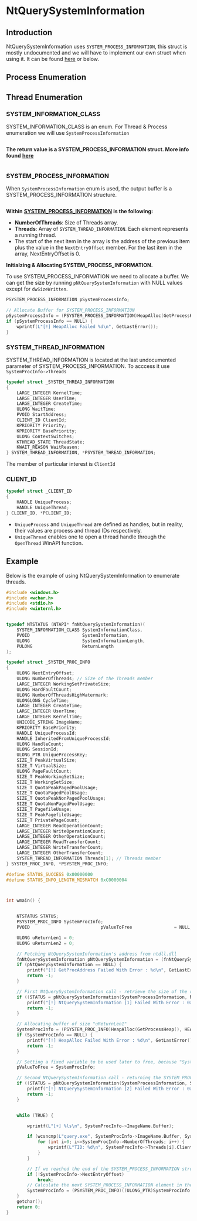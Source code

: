 # NtQuerySystemInformation



## Introduction&#x20;

NtQuerySystemInformation uses `SYSTEM_PROCESS_INFORMATION`, this struct is mostly undocumented and we will have to implement our own struct when using it. It can be found [here](https://ntdoc.m417z.com/system\_process\_information) or below.



## Process Enumeration

##

## Thread Enumeration





### SYSTEM\_INFORMATION\_CLASS

SYSTEM\_INFORMATION\_CLASS is an enum. For Thread & Process enumeration we will use `SystemProcessInformation`

<figure><img src="../../../.gitbook/assets/image (89).png" alt=""><figcaption></figcaption></figure>

**The return value is a SYSTEM\_PROCESS\_INFORMATION struct. More info found** [**here**](https://learn.microsoft.com/en-us/windows/win32/api/winternl/nf-winternl-ntquerysysteminformation)

<figure><img src="../../../.gitbook/assets/image (90).png" alt=""><figcaption></figcaption></figure>

### SYSTEM\_PROCESS\_INFORMATION

When `SystemProcessInformation` enum is used, the output buffer is a SYSTEM\_PROCESS\_INFORMATION structure.

<figure><img src="../../../.gitbook/assets/image (91).png" alt=""><figcaption></figcaption></figure>

**Within** [**SYSTEM\_PROCESS\_INFORMATION**](https://www.geoffchappell.com/studies/windows/km/ntoskrnl/api/ex/sysinfo/process.htm) **is the following:**

* **NumberOfThreads**: Size of Threads array.
* **Threads**: Array of `SYSTEM_THREAD_INFORMATION`. Each element represents a running thread.
* The start of the next item in the array is the address of the previous item plus the value in the `NextEntryOffset` member. For the last item in the array, NextEntryOffset is 0.

**Initialzing & Allocating SYSTEM\_PROCESS\_INFORMATION.**

To use SYSTEM\_PROCESS\_INFORMATION we need to allocate a buffer. We can get the size by running `pNtQuerySystemInformation` with NULL values except for `dwSizeWritten`.

```c
PSYSTEM_PROCESS_INFORMATION pSystemProcessInfo;

// Allocate Buffer for SYSTEM_PROCESS_INFORMATION
pSystemProcessInfo = (PSYSTEM_PROCESS_INFORMATION)HeapAlloc(GetProcessHeap(), 0, dwSize1);
if (pSystemProcessInfo == NULL) {
    wprintf(L"[!] HeapAlloc Failed %d\n", GetLastError());
}

```

### SYSTEM\_THREAD\_INFORMATION

SYSTEM\_THREAD\_INFORMATION is located at the last undocumented parameter of SYSTEM\_PROCESS\_INFORMATION. To acccess it use `SystemProcInfo->Threads`

```c
typedef struct _SYSTEM_THREAD_INFORMATION
{
    LARGE_INTEGER KernelTime;
    LARGE_INTEGER UserTime;
    LARGE_INTEGER CreateTime;
    ULONG WaitTime;
    PVOID StartAddress;
    CLIENT_ID ClientId;
    KPRIORITY Priority;
    KPRIORITY BasePriority;
    ULONG ContextSwitches;
    KTHREAD_STATE ThreadState;
    KWAIT_REASON WaitReason;
} SYSTEM_THREAD_INFORMATION, *PSYSTEM_THREAD_INFORMATION;
```

The member of particular interest is `ClientId`

### CLIENT\_ID

```c
typedef struct _CLIENT_ID
{
    HANDLE UniqueProcess;
    HANDLE UniqueThread;
} CLIENT_ID, *PCLIENT_ID;
```

* `UniqueProcess` and `UniqueThread` are defined as handles, but in reality, their values are process and thread IDs respectively.
* `UniqueThread` enables one to open a thread handle through the `OpenThread` WinAPI function.



## Example

Below is the example of using NtQuerySystemInformation to enumerate threads.

```c
#include <windows.h>
#include <wchar.h>
#include <stdio.h>
#include <winternl.h>


typedef NTSTATUS (NTAPI* fnNtQuerySystemInformation)(
    SYSTEM_INFORMATION_CLASS SystemInformationClass,
    PVOID                    SystemInformation,
    ULONG                    SystemInformationLength,
    PULONG                   ReturnLength
);

typedef struct _SYSTEM_PROC_INFO
{
    ULONG NextEntryOffset;
    ULONG NumberOfThreads; // Size of the Threads member
    LARGE_INTEGER WorkingSetPrivateSize;
    ULONG HardFaultCount;
    ULONG NumberOfThreadsHighWatermark;
    ULONGLONG CycleTime;
    LARGE_INTEGER CreateTime;
    LARGE_INTEGER UserTime;
    LARGE_INTEGER KernelTime;
    UNICODE_STRING ImageName;
    KPRIORITY BasePriority;
    HANDLE UniqueProcessId;
    HANDLE InheritedFromUniqueProcessId;
    ULONG HandleCount;
    ULONG SessionId;
    ULONG_PTR UniqueProcessKey;
    SIZE_T PeakVirtualSize;
    SIZE_T VirtualSize;
    ULONG PageFaultCount;
    SIZE_T PeakWorkingSetSize;
    SIZE_T WorkingSetSize;
    SIZE_T QuotaPeakPagedPoolUsage;
    SIZE_T QuotaPagedPoolUsage;
    SIZE_T QuotaPeakNonPagedPoolUsage;
    SIZE_T QuotaNonPagedPoolUsage;
    SIZE_T PagefileUsage;
    SIZE_T PeakPagefileUsage;
    SIZE_T PrivatePageCount;
    LARGE_INTEGER ReadOperationCount;
    LARGE_INTEGER WriteOperationCount;
    LARGE_INTEGER OtherOperationCount;
    LARGE_INTEGER ReadTransferCount;
    LARGE_INTEGER WriteTransferCount;
    LARGE_INTEGER OtherTransferCount;
    SYSTEM_THREAD_INFORMATION Threads[1]; // Threads member
} SYSTEM_PROC_INFO, *PSYSTEM_PROC_INFO;

#define STATUS_SUCCESS 0x00000000
#define STATUS_INFO_LENGTH_MISMATCH 0xC0000004



int wmain() {


    NTSTATUS STATUS;
    PSYSTEM_PROC_INFO SystemProcInfo;
    PVOID							pValueToFree                = NULL;

    ULONG uReturnLen1 = 0;
    ULONG uReturnLen2 = 0;

    // Fetching NtQuerySystemInformation's address from ntdll.dll
    fnNtQuerySystemInformation pNtQuerySystemInformation = (fnNtQuerySystemInformation)GetProcAddress(GetModuleHandle(L"NTDLL.DLL"), "NtQuerySystemInformation");
    if (pNtQuerySystemInformation == NULL) {
        printf("[!] GetProcAddress Failed With Error : %d\n", GetLastError());
        return -1;
    }

    // First NtQuerySystemInformation call - retrieve the size of the return buffer (uReturnLen1)
    if ((STATUS = pNtQuerySystemInformation(SystemProcessInformation, NULL, 0, &uReturnLen1)) != STATUS_SUCCESS && STATUS != STATUS_INFO_LENGTH_MISMATCH) {
        printf("[!] NtQuerySystemInformation [1] Failed With Error : 0x%0.8X \n", STATUS);
        return -1;
    }

    // Allocating buffer of size "uReturnLen1"
    SystemProcInfo = (PSYSTEM_PROC_INFO)HeapAlloc(GetProcessHeap(), HEAP_ZERO_MEMORY, (SIZE_T)uReturnLen1);
    if (SystemProcInfo == NULL) {
        printf("[!] HeapAlloc Failed With Error : %d\n", GetLastError());
        return -1;
    }

    // Setting a fixed variable to be used later to free, because "SystemProcInfo" will be modefied
    pValueToFree = SystemProcInfo;

    // Second NtQuerySystemInformation call - returning the SYSTEM_PROCESS_INFORMATION array (SystemProcInfo)
    if ((STATUS = pNtQuerySystemInformation(SystemProcessInformation, SystemProcInfo, uReturnLen1, &uReturnLen2)) != STATUS_SUCCESS) {
        printf("[!] NtQuerySystemInformation [2] Failed With Error : 0x%0.8X \n", STATUS);
        return -1;
    }


    while (TRUE) {

        wprintf(L"[+] %ls\n", SystemProcInfo->ImageName.Buffer);

        if (wcsncmp(L"query.exe", SystemProcInfo->ImageName.Buffer, SystemProcInfo->ImageName.Length / sizeof(WCHAR)) == 0) {
            for (int i=0; i<=SystemProcInfo->NumberOfThreads; i++) {
                wprintf(L"TID: %d\n", SystemProcInfo->Threads[i].ClientId.UniqueThread);
            }
        }

        // If we reached the end of the SYSTEM_PROCESS_INFORMATION structure
        if (!SystemProcInfo->NextEntryOffset)
            break;
        // Calculate the next SYSTEM_PROCESS_INFORMATION element in the array
        SystemProcInfo = (PSYSTEM_PROC_INFO)((ULONG_PTR)SystemProcInfo + SystemProcInfo->NextEntryOffset);
    }
    getchar();
    return 0;
}
```

<figure><img src="../../../.gitbook/assets/image.png" alt=""><figcaption></figcaption></figure>
